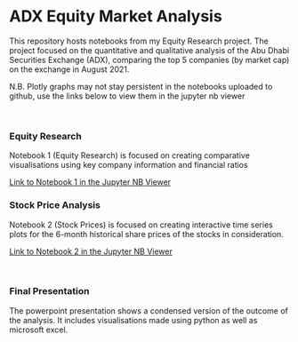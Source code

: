 # ADX Equity Market Analysis

This repository hosts notebooks from my Equity Research project. The project focused on the quantitative and qualitative analysis of the Abu Dhabi Securities Exchange (ADX), comparing the top 5 companies (by market cap) on the exchange in August 2021.

N.B. Plotly graphs may not stay persistent in the notebooks uploaded to github, use the links below to view them in the jupyter nb viewer

<br/>

### Equity Research
Notebook 1 (Equity Research) is focused on creating comparative visualisations using key company information and financial ratios

[Link to Notebook 1 in the Jupyter NB Viewer](https://nbviewer.org/github/imanzaf/ADX_Financial_Analysis/blob/main/Notebook_1%20%28Equity%20Research%29.ipynb)

### Stock Price Analysis
Notebook 2 (Stock Prices) is focused on creating interactive time series plots for the 6-month historical share prices of the stocks in consideration.

[Link to Notebook 2 in the Jupyter NB Viewer](https://nbviewer.org/github/imanzaf/ADX_Financial_Analysis/blob/main/Notebook_2%20%28Stock%20Prices%29.ipynb)

<br/>

### Final Presentation
The powerpoint presentation shows a condensed version of the outcome of the analysis. It includes visualisations made using python as well as microsoft excel.

